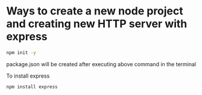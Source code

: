 # Ways to create a new node project and creating new HTTP server with express

```bash
npm init -y
```
package.json will be created after executing above command in the terminal

To install express
```bash
npm install express
```